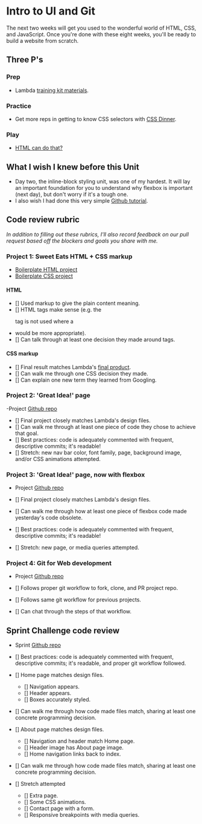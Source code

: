 # Intro to UI and Git  
The next two weeks will get you used to the wonderful world of HTML, CSS, and JavaScript. Once you're done with these eight weeks, you'll be ready to build a website from scratch. 

## Three P's
### Prep
- Lambda [training kit materials](https://learn.lambdaschool.com/fsw/sprint/recfwZvI7QhMa7xbG).

### Practice
- Get more reps in getting to know CSS selectors with [CSS Dinner](http://flukeout.github.io/).  

### Play 
- [HTML can do that?](https://dev.to/ananyaneogi/html-can-do-that-c0n)

## What I wish I knew before this Unit 
- Day two, the inline-block styling unit, was one of my hardest. It will lay an important foundation for you to understand why flexbox is important (next day), but don't worry if it's a tough one. 
- I also wish I had done this very simple [Github tutorial](https://guides.github.com/activities/hello-world/).

## Code review rubric 
_In addition to filling out these rubrics, I'll also record feedback on our pull request based off the blockers and goals you share with me._ 

### Project 1: Sweet Eats HTML + CSS markup 
- [Boilerplate HTML project](https://codepen.io/lambdaschool/pen/vaKejB)
- [Boilerplate CSS project](https://codepen.io/lambdaschool/pen/vaXWWG/?editors=0100)

#### HTML 
- [] Used markup to give the plain content meaning. 
- [] HTML tags make sense (e.g. the <p> tag is not used where a <li> would be more appropriate).
- [] Can talk through at least one decision they made around tags.

#### CSS markup 
- [] Final result matches Lambda's [final product](https://tk-assets.lambdaschool.com/44f6a520-b218-4ed1-910b-f4dc876cd1a6_sweet-eats-home-page.png).
- [] Can walk me through one CSS decision they made. 
- [] Can explain one new term they learned from Googling. 

### Project 2: 'Great Idea!' page
-Project [Github repo](https://github.com/LambdaSchool/User-Interface) 

- [] Final project closely matches Lambda's design files. 
- [] Can walk me through at least one piece of code they chose to achieve that goal. 
- [] Best practices: code is adequately commented with frequent, descriptive commits; it's readable!
- [] Stretch: new nav bar color, font family, page, background image, and/or CSS animations attempted. 

### Project 3: 'Great Idea!' page, now with flexbox 
- Project [Github repo](https://github.com/LambdaSchool/UI-III-Flexbox)

- [] Final project closely matches Lambda's design files. 
- [] Can walk me through how at least one piece of flexbox code made yesterday's code obsolete. 
- [] Best practices: code is adequately commented with frequent, descriptive commits; it's readable!
- [] Stretch: new page, or media queries attempted. 

### Project 4: Git for Web development 
- Project [Github repo](https://github.com/LambdaSchool/Git-for-Web-Development-Project)

- [] Follows proper git workflow to fork, clone, and PR project repo. 
- [] Follows same git workflow for previous projects. 
- [] Can chat through the steps of that workflow. 

## Sprint Challenge code review 
- Sprint [Github repo](https://github.com/LambdaSchool/Sprint-Challenge--User-Interface)

- [] Best practices: code is adequately commented with frequent, descriptive commits; it's readable, and proper git workflow followed. 
- [] Home page matches design files.
    - [] Navigation appears. 
    - [] Header appears. 
    - [] Boxes accurately styled. 
- [] Can walk me through how code made files match, sharing at least one concrete programming decision. 
- [] About page matches design files. 
    - [] Navigation and header match Home page. 
    - [] Header image has About page image. 
    - [] Home navigation links back to index. 
- [] Can walk me through how code made files match, sharing at least one concrete programming decision. 
- [] Stretch attempted
    - [] Extra page.
    - [] Some CSS animations. 
    - [] Contact page with a form. 
    - [] Responsive breakpoints with media queries. 
